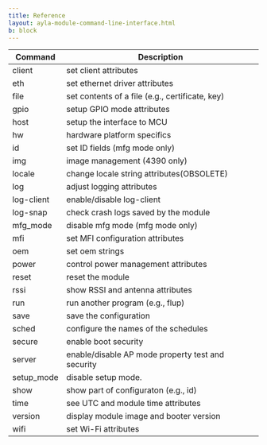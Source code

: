 ```yaml
---
title: Reference
layout: ayla-module-command-line-interface.html
b: block
---
```


|Command|Description|
|-|-|
|client|set client attributes|
|eth|set ethernet driver attributes|
|file|set contents of a file (e.g., certificate, key)|
|gpio|setup GPIO mode attributes|
|host|setup the interface to MCU|
|hw|hardware platform specifics|
|id|set ID fields (mfg mode only)|
|img|image management (4390 only)|
|locale|change locale string attributes(OBSOLETE)|
|log|adjust logging attributes|
|log-client|enable/disable log-client|
|log-snap|check crash logs saved by the module|
|mfg_mode|disable mfg mode (mfg mode only)|
|mfi|set MFI configuration attributes|
|oem|set oem strings|
|power|control power management attributes|
|reset|reset the module|
|rssi|show RSSI and antenna attributes|
|run|run another program (e.g., flup)|
|save|save the configuration|
|sched|configure the names of the schedules|
|secure|enable boot security|
|server|enable/disable AP mode property test and security|
|setup_mode|disable setup mode.|
|show|show part of configuraton (e.g., id)|
|time|see UTC and module time attributes|
|version|display module image and booter version|
|wifi|set Wi-Fi attributes|